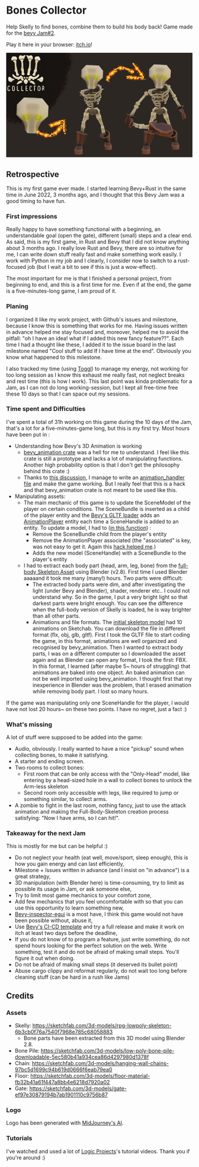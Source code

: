 # Bones Collector

Help Skelly to find bones, combine them to build his body back! 
Game made for the [bevy Jam#2](https://itch.io/jam/bevy-jam-2).

Play it here in your browser: [itch.io](https://drusyc123.itch.io/bone-collector)!

![img](./bone-collector2.png)

## Retrospective 

This is my first game ever made. I started learning Bevy+Rust in the same time in June 2022, 3 months ago, and I thought that
this Bevy Jam was a good timing to have fun.

### First impressions

Really happy to have something functional with a beginning, an understandable goal (open the gate), different (small) steps and a clear end.
As said, this is my first game, in Rust and Bevy that I did not know anything about 3 months ago. I really love Rust and Bevy, there are 
so intuitive for me, I can write down stuff really fast and make something work easily. I work with Python in my job and I clearly,
I consider now to switch to a rust-focused job (but I wait a bit to see if this is just a wow-effect).

The most important for me is that I finished a personal project, from beginning to end, and this is a first time for me.
Even if at the end, the game is a five-minutes-long game, I am proud of it. 

### Planing

I organized it like my work project, with Github's issues and milestone, because I know this is something that works for me.
Having issues written in advance helped me stay focused and, moreover, helped me to avoid the pitfall: "oh I have an idea! what if I added this new fancy feature??".
Each time I had a thought like these, I added it to the issue board in the last milestone named "Cool stuff to add If I have time at the end". Obviously you know what happened to this milestone.

I also tracked my time (using [Toggl](https://track.toggl.com)) to manage my energy, not working for too long session as I know this exhaust me really fast,
not neglect breaks and rest time (this is how I work). 
This last point was kinda problematic for a Jam, as I can not do long working-session, but I kept all 
free-time free these 10 days so that I can space out my sessions.

### Time spent and Difficulties

I've spent a total of 31h working on this game during the 10 days of the Jam, that's a lot for a five-minutes-game long, but this is my first try. 
Most hours have been put in :
- Understanding how Bevy's 3D Animation is working 
  - [bevy_animation crate](https://docs.rs/bevy/latest/bevy/animation/index.html#) was a hell for me to understand.
I feel like this crate is still a prototype and lacks a lot of manipulating functions. Another high probability option is that 
I don't get the philosophy behind this crate :)
  - Thanks to [this discussion](https://github.com/bevyengine/bevy/discussions/5564#discussion-4275825),
I manage to write an [animation_handler file](./src/animations_handler/mod.rs) and make the game working. But I really feel that this is a hack 
and that bevy_animation crate is not meant to be used like this.
- Manipulating assets:
  - The main mechanic of this game is to update the SceneModel of the player on certain conditions. 
The SceneBundle is inserted as a child of the player entity and the [Bevy's GLTF loader](https://github.com/bevyengine/bevy/blob/main/crates/bevy_gltf/src/loader.rs#L108)
adds an [AnimationPlayer](https://docs.rs/bevy/latest/bevy/animation/struct.AnimationPlayer.html) entity each time a SceneHandle is added to an entity.
To update a model, I had to ([in this function](https://github.com/thmsgntz/bone-collector/blob/main/src/creatures/mod.rs#L319)) :
    - Remove the SceneBundle child from the player's entity
    - Remove the AnimationPlayer associated (the "associated" is key, was not easy to get it. Again this [hack helped me](https://github.com/bevyengine/bevy/discussions/5564#discussion-4275825).)
    - Adds the new model (SceneHandle) with a SceneBundle to the player's entity
  - I had to extract each body part (head, arm, leg, bone) from the [full-body Skeleton Asset](https://sketchfab.com/3d-models/rpg-lowpoly-skeleton-6b3cb0f76a7540f7968e785c68058883)
using Blender (v2.8). First time I used Blender aaaaand it took me many (many!) hours. Two parts were difficult:
    - The extracted body parts were dim, and after investigating the light (under Bevy and Blender), shader, renderer etc.. 
I could not understand why. So in the game, I put a very bright light so that darkest parts were bright enough. You can see the difference when
the full-body version of Skelly is loaded, he is way brighter than all other parts.
    - Animations and file formats. The [initial skeleton model](https://sketchfab.com/3d-models/rpg-lowpoly-skeleton-6b3cb0f76a7540f7968e785c68058883) had 10 animations on Sketchab.
You can download the file in different format (flx, obj, glb, gltf). First I took the GLTF file to start coding the game, in this format, animations are well organized and recognised by bevy_animation.
Then I wanted to extract body parts, I was on a different computer so I downloaded the asset again and as Blender can open any format, I took the first: FBX. 
In this format, I learned (after maybe 5~ hours of struggling) that animations are baked into one object. An baked animation can not be well imported using bevy_animation. 
I thought first that my inexperience in Blender was the problem, that I erased animation while removing body part. I lost so many hours.

If the game was manipulating only one SceneHandle for the player, I would have not lost 20 hours~ on these two points. I have no regret, just a fact :)

### What's missing

A lot of stuff were supposed to be added into the game:
- Audio, obviously. I really wanted to have a nice "pickup" sound when collecting bones, to make it satisfying.
- A starter and ending screen.
- Two rooms to collect bones:
  - First room that can be only access with the "Only-Head" model, like entering by a head-sized hole in a wall to collect bones to unlock the Arm-less skeleton
  - Second room only accessible with legs, like required to jump or something similar, to collect arms.
- A zombie to fight in the last room, nothing fancy, just to use the attack animation and making the Full-Body-Skeleton creation process satisfying: 
"Now I have arms, so I can hit!".

### Takeaway for the next Jam

This is mostly for me but can be helpful :)

- Do not neglect your health (eat well, move/sport, sleep enough), this is how you gain energy and can last efficiently,
- Milestone + Issues written in advance (and I insist on "in advance") is a great strategy,
- 3D manipulation (with Blender here) is time-consuming, try to limit as possible its usage in Jam, or ask someone else,
- Try to limit most game mechanics to your comfort zone,
- Add few mechanics that you feel uncomfortable with so that you can use this opportunity to learn something new,
- [Bevy-inspector-egui](https://github.com/jakobhellermann/bevy-inspector-egui) is a most have, I think this game would not have been possible without, abuse it,
- Use [Bevy's CI-CD template](https://github.com/bevyengine/bevy_github_ci_template) and try a full release and make it work on itch at least two days before the deadline,
- If you do not know of to program a feature, just write something, do not spend hours looking for the perfect solution on the web. 
Write something, test it and do not be afraid of making small steps. You'll figure it out when doing.
- Do not be afraid of making small steps (it deserved its bullet point)
- Abuse cargo clippy and reformat regularly, do not wait too long before cleaning stuff (can be hard in a rush like Jams)

## Credits

### Assets

- Skelly: https://sketchfab.com/3d-models/rpg-lowpoly-skeleton-6b3cb0f76a7540f7968e785c68058883
  - Bone parts have been extracted from this 3D model using Blender 2.8.
- Bone Pile: https://sketchfab.com/3d-models/low-poly-bone-pile-downloadable-5ec580b41a934cea86d4297980d1378f
- Chain: https://sketchfab.com/3d-models/hanging-wall-chains-97bc5d1699c94b619d0666f6eab79ea0
- Floor: https://sketchfab.com/3d-models/floor-material-fb32b41a61f447a8bb4e6218d7920a02
- Gate: https://sketchfab.com/3d-models/gate-ef97e30879194b7ab1901110c9756b87

### Logo

Logo has been generated with [MidJourney's AI](https://www.midjourney.com/home/).

### Tutorials

I've watched and used a lot of [Logic Projects](https://www.youtube.com/channel/UC7v3YEDa603x_84PgCPytzA)'s tutorial videos. Thank you if you're around :)

